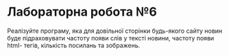 # Лабораторна робота №6

Реалізуйте програму, яка для довільної сторінки будь-якого сайту новин
буде підраховувати частоту появи слів у тексті новини, частоту появи html-
тегів, кількість посилань та зображень.
